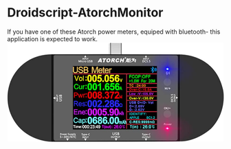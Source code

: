 # Droidscript-AtorchMonitor

If you have one of these Atorch power meters, equiped with bluetooth- this application is expected to work.
![UD24](./Img/Dev_UD24.png)
